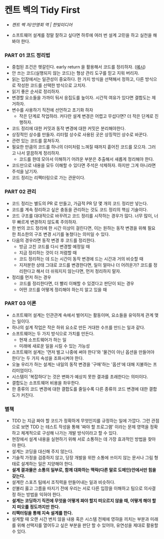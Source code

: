 # 켄트 벡의 Tidy First

- *켄트 벡 저/안영회 역 | 한빛미디어*

- 소프트웨어 설계를 정말 잘하고 싶다면 하루에 여러 번 설계 고민을 하고 실천을 해 봐야 한다.

### PART 01 코드 정리법

- 중첩된 조건은 헷갈린다. early return 을 활용해서 코드를 정리하자. ([예시](https://github.com/Bogdanp/dramatiq/pull/470/files))
- 안 쓰는 코드(실행되지 않는 코드)는 형상 관리 도구를 믿고 지워 버리자.
- 읽는 입장에서는 일관성이 중요하다. 한 가지 방식을 선택해서 정하고, 다른 방식으로 작성한 코드를 선택한 방식으로 고치자.
- 읽기 좋은 순서로 정리하자.
- 변경할 요소들을 가까이 둬서 응집도를 높이자. 시간적 여유가 있다면 결합도는 제거하자.
- 변수를 사용하기 직전에 선언하고 초기화 하자
   - 작은 단계로 작업하라. 커다란 설계 변경은 어렵고 무섭다면? 더 작은 단계로 진행하자.
- 코드 정리에 대한 커밋과 동작 변경에 대한 커밋은 분리해야한다.
- 상징적인 상수를 만들자. 리터럴 상수로 사용된 곳은 상징적인 상수로 바꾼다.
- 관련 있는 코드를 뭉쳐두자.
- 필요한 만큼의 코드를 하나의 더미처럼 느껴질 때까지 흩어진 코드를 모으자. 그러고 나서 깔끔하게 정리하자.
  - 코드를 한데 모아서 이해하기 어려운 부분은 추출해서 새롭게 정리해야 한다.
- 코드만으로 내용을 모두 이해할 수 있다면 주석은 삭제하자. 하지만 그게 아니라면 주석을 남기자.
- 코드 정리는 리팩터링으로 가는 관문이다.

### PART 02 관리

- 코드 정리는 별도의 PR 로 만들고, 가급적 PR 당 몇 개의 코드 정리만 넣는다.
- 코드를 계속 정리하고 싶은 충동을 관리하는 것도 코드 정리의 핵심 기술이다.
- 코드 구조를 대대적으로 바꾸려고 코드 정리를 시작하는 경우가 많다. 너무 많이, 너무 빠르게 변경하지 않도록 주의하자.
- 한 번의 코드 정리에 한 시간 이상이 걸린다면, 이는 원하는 동작 변경을 위해 필요한 최소한의 구조 변경 시기를 놓쳤다는 의미일 수 있다.
- 다음의 경우라면 동작 변경 후 코드를 정리한다.
  - 방금 고친 코드를 다시 변경할 예정일 때
  - 지금 정리하는 것이 더 저렴할 때
  - 코드 정리하는 데 드는 시간이 동작 변경에 드는 시간과 거의 비슷할 때
  - 지저분한 상태 그대로 코드를 변경한다면, 일이 얼마나 더 어려운가? 코드를 정리한다고 해서 더 쉬워지지 않는다면, 먼저 정리하지 말자.
- 정리를 먼저 하는 경우
  - 코드를 정리한다면, 더 빨리 이해할 수 있겠다고 판단이 되는 경우
  - 어떤 코드를 어떻게 정리해야 하는지 알고 있을 때

### PART 03 이론

- 소프트웨어 설계는 인관관계 속에서 벌어지는 활동이며, 요소들을 유익하게 관계 맺는 일이다.
- 하나의 설계 작업은 작은 하위 요소로 만든 거대한 수프를 만드는 일과 같다.
- 소프트웨어는 두 가지 방식으로 가치를 만든다.
  - 현재 소프트웨어가 하는 일
  - 미래에 새로운 일을 시킬 수 있는 가능성
- 소프트웨어 설계는 '먼저 벌고 나중에 써야 한다'와 '물건이 아닌 옵션을 만들어야 한다'는 두 가지 속성을 조화시켜야 한다.
- 오늘 우리가 하는 설계는 내일의 동작 변경을 '구매'하는 '옵션'에 대해 지불하는 프리미엄이다.
- 시스템이 '복잡하다'는 것은 변화가 예상치 못한 결과를 초래한다는 의미이다.
- 결합도는 소프트웨어 비용을 좌우한다.
- 한 종류의 코드 변경에 대한 결합도를 줄일수록 다른 종류의 코드 변경에 대한 결합도가 커진다.

### 별책

- TDD 는 지금 짜야 할 코드가 정확하게 무엇인지를 규정하는 일에 가깝다. 그런 관점으로 보면 TDD 는 테스트 작성을 통해 '짜야 할 프로그램' 이라는
문제 영역을 정확하고 체계적으로 구성해 나가는 개발 방식이라고 할 수 있다.
- 현장에서 설계 내용을 실현하기 위해 서로 소통하는 데 가장 효과적인 방법을 찾아야 한다.
- 설계는 코딩을 대신해 주지 않는다.
- 기술적 가정을 검증하지 않고, 당장 개발을 위한 소통에 쓰이지 않는 문서나 그림 형태로 설계하는 일은 지양해야 한다.
- **설계 결과물은 소통의 일부로, 함께 대화하는 맥락(다른 말로 도메인)안에서만 힘을 갖는다.**
- 설계란 스포츠 팀에서 조직력을 만들어내는 일과 비슷하다.
- 섣불리 옳고 그름을 따지기 전에 우리는 서로 다른 입장을 이해하고 팀으로 의사결정 하는 방법을 익혀야 한다.
- **설계는 코딩하기 직전에 무엇을 어떻게 짜야 할지 떠오르지 않을 때, 어떻게 해야 할지 떠오를 정도까지만 한다.**
- **리팩터링을 통해 지속 설계를 한다.**
- 설계할 때 오랜 시간 변치 않을 내용 혹은 시스템 전체에 영햐을 끼치는 부분과 미래를 위해 선택지를 열어두고 싶은 부분을 판단 할 수 있어야, 유연성을 제대로 활용할 수 있다.